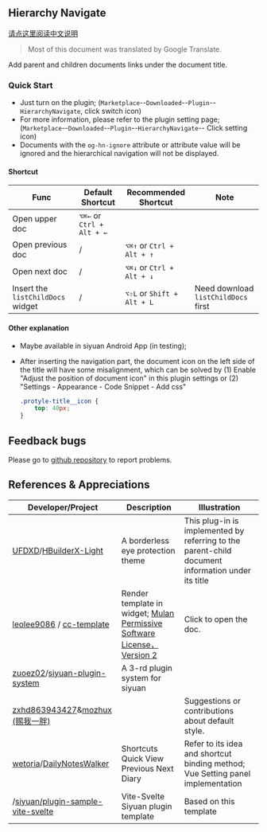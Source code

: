 ## Hierarchy Navigate

[请点这里阅读中文说明](README_zh_CN.md)

> Most of this document was translated by Google Translate.

Add parent and children documents links under the document title.

### Quick Start

- Just turn on the plugin; (`Marketplace`--`Downloaded`--`Plugin`--`HierarchyNavigate`, click switch icon)
- For more information, please refer to the plugin setting page;  (`Marketplace`--`Downloaded`--`Plugin`--`HierarchyNavigate`-- Click setting icon)
- Documents with the `og-hn-ignore` attribute or attribute value will be ignored and the hierarchical navigation will not be displayed.

#### Shortcut

| Func | Default Shortcut | Recommended Shortcut | Note |
| --- | --- | --- | --- |
| Open upper doc | `⌥⌘←` or `Ctrl + Alt + ←` | | |
| Open previous doc | / | `⌥⌘↑` or `Ctrl + Alt + ↑` |  |
| Open next doc | /  | `⌥⌘↓` or `Ctrl + Alt + ↓` | |
| Insert the `listChildDocs` widget | / | `⌥⇧L` or `Shift + Alt + L` | Need download `listChildDocs` first |

#### Other explanation

- Maybe available in siyuan Android App (in testing);

- After inserting the navigation part, the document icon on the left side of the title will have some misalignment, which can be solved by (1) Enable "Adjust the position of document icon" in this plugin settings or (2) "Settings - Appearance - Code Snippet - Add css"

  ```css
  .protyle-title__icon {
      top: 40px;
  }
  ```

  

## Feedback bugs

Please go to [github repository](https://github.com/OpaqueGlass/syplugin-my-plugin-collection) to report problems.

## References & Appreciations

| Developer/Project                                            | Description                                                  | Illustration                                                 |
| ------------------------------------------------------------ | ------------------------------------------------------------ | ------------------------------------------------------------ |
| [UFDXD](https://github.com/UFDXD)/[HBuilderX-Light](https://github.com/UFDXD/HBuilderX-Light) | A borderless eye protection theme                            | This plug-in is implemented by referring to the parent-child document information under its title |
| [leolee9086](https://github.com/leolee9086) / [cc-template](https://github.com/leolee9086/cc-template) | Render template in widget; [Mulan Permissive Software License，Version 2](https://github.com/leolee9086/cc-template/blob/main/LICENSE) | Click to open the doc.                                       |
| [zuoez02](https://github.com/zuoez02)/[siyuan-plugin-system](https://github.com/zuoez02/siyuan-plugin-system) | A 3-rd plugin system for siyuan                              |                                                              |
| [zxhd863943427](https://github.com/zxhd863943427)&[mozhux (赐我一胖)](https://github.com/mozhux) |                                                              | Suggestions or contributions about default style.            |
|[wetoria](https://github.com/Wetoria)/[DailyNotesWalker](https://github.com/Wetoria/siyuan-plugin-DailyNotesWalker)|Shortcuts Quick View Previous Next Diary|Refer to its idea and shortcut binding method; Vue Setting panel implementation|
|/[siyuan/plugin-sample-vite-svelte](https://github.com/siyuan-note/plugin-sample-vite-svelte)|Vite-Svelte Siyuan plugin template|Based on this template|
